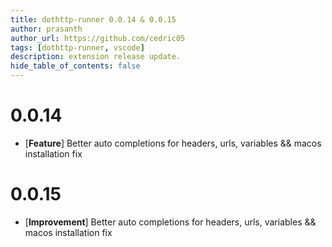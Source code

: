 ```yaml
---
title: dothttp-runner 0.0.14 & 0.0.15
author: prasanth
author_url: https://github.com/cedric05
tags: [dothttp-runner, vscode]
description: extension release update.
hide_table_of_contents: false
---
```


# 0.0.14
- [**Feature**] Better auto completions for headers, urls, variables && macos installation fix

# 0.0.15
- [**Improvement**] Better auto completions for headers, urls, variables && macos installation fix